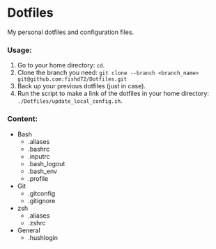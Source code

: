 # Dotfiles
My personal dotfiles and configuration files.

### Usage:
1. Go to your home directory: `cd`.
2. Clone the branch you need: `git clone --branch <branch_name> git@github.com:fishd72/Dotfiles.git`
3. Back up your previous dotfiles (just in case).
4. Run the script to make a link of the dotfiles in your home directory: `./Dotfiles/update_local_config.sh`.

### Content:
- Bash
    - .aliases
    - .bashrc
    - .inputrc
    - .bash\_logout
    - .bash\_env
    - .profile
- Git
    - .gitconfig
    - .gitignore
- zsh
    - .aliases
    - .zshrc
- General
    - .hushlogin
